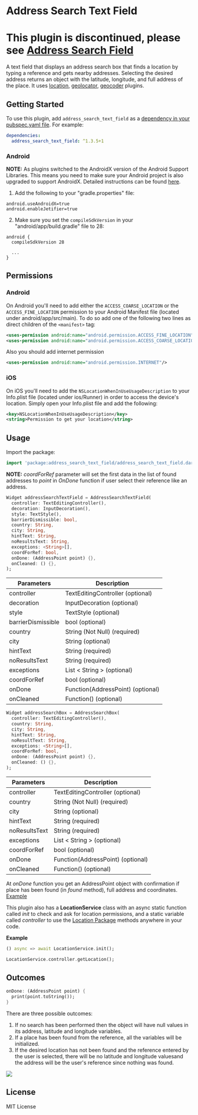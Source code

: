 # Address Search Text Field
# This plugin is discontinued, please see [Address Search Field](https://pub.dev/packages/address_search_field)

A text field that displays an address search box that finds a location by typing a reference and gets nearby addresses. Selecting the desired address returns an object with the latitude, longitude, and full address of the place.
It uses [location](https://pub.dev/packages/location), [geolocator](https://pub.dev/packages/geolocator), [geocoder](https://pub.dev/packages/geocoder) plugins.

## Getting Started

To use this plugin, add `address_search_text_field` as a [dependency in your pubspec.yaml file](https://flutter.io/platform-plugins/). For example:

```yaml
dependencies:
  address_search_text_field: ^1.3.5+1
```

### Android

**NOTE:** As plugins switched to the AndroidX version of the Android Support Libraries. This means you need to make sure your Android project is also upgraded to support AndroidX. Detailed instructions can be found [here](https://flutter.dev/docs/development/packages-and-plugins/androidx-compatibility).

1. Add the following to your "gradle.properties" file:

```
android.useAndroidX=true
android.enableJetifier=true
```
2. Make sure you set the `compileSdkVersion` in your "android/app/build.gradle" file to 28:

```
android {
  compileSdkVersion 28

  ...
}
```

## Permissions

### Android

On Android you'll need to add either the `ACCESS_COARSE_LOCATION` or the `ACCESS_FINE_LOCATION` permission to your Android Manifest file (located under android/app/src/main). To do so add one of the following two lines as direct children of the `<manifest>` tag:

``` xml
<uses-permission android:name="android.permission.ACCESS_FINE_LOCATION" />
<uses-permission android:name="android.permission.ACCESS_COARSE_LOCATION" />
```
Also you should add internet permission
``` xml
<uses-permission android:name="android.permission.INTERNET"/>
```

### iOS

On iOS you'll need to add the `NSLocationWhenInUseUsageDescription` to your Info.plist file (located under ios/Runner) in order to access the device's location. Simply open your Info.plist file and add the following:

``` xml
<key>NSLocationWhenInUseUsageDescription</key>
<string>Permission to get your location</string>
```

## Usage

Import the package:
```dart
import 'package:address_search_text_field/address_search_text_field.dart';
```

**NOTE:** *coordForRef* parameter will set the first data in the list of found addresses to *point* in *OnDone* function if user select their reference like an address.

```dart
Widget addressSearchTextField = AddressSearchTextField(
  controller: TextEditingController(),
  decoration: InputDecoration(),
  style: TextStyle(),
  barrierDismissible: bool,
  country: String,
  city: String,
  hintText: String,
  noResultsText: String,
  exceptions: <String>[],
  coordForRef: bool,
  onDone: (AddressPoint point) {},
  onCleaned: () {},
);
```

| Parameters | Description |
|------------|-------------|
| controller | TextEditingController (optional)
| decoration | InputDecoration (optional)|
| style | TextStyle (optional) |
| barrierDismissible | bool (optional) |
| country | String (Not Null) (required) |
| city | String (optional) |
| hintText | String (required) |
| noResultsText | String (required) |
| exceptions | List < String > (optional)|
| coordForRef | bool (optional) |
| onDone | Function(AddressPoint) (optional) |
| onCleaned | Function() (optional) |

```dart
Widget addressSearchBox = AddressSearchBox(
  controller: TextEditingController(),
  country: String,
  city: String,
  hintText: String,
  noResultText: String,
  exceptions: <String>[],
  coordForRef: bool,
  onDone: (AddressPoint point) {},
  onCleaned: () {},
);
```

| Parameters | Description |
|------------|-------------|
| controller | TextEditingController (optional)
| country | String (Not Null) (required) |
| city | String (optional) |
| hintText | String (required) |
| noResultsText | String (required) |
| exceptions | List < String > (optional)|
| coordForRef | bool (optional) |
| onDone | Function(AddressPoint) (optional) |
| onCleaned | Function() (optional) |

At *onDone* function you get an AddressPoint object with confirmation if place has been found (in *found* method), full address and coordinates. [Example](https://pub.dev/packages/address_search_text_field#-example-tab-)

This plugin also has a **LocationService** class with an async static function called *init* to check and ask for location permissions, and a static variable called *controller* to use the [Location Package](https://pub.dev/packages/location) methods  anywhere in your code.

**Example**

```dart
() async => await LocationService.init();

LocationService.controller.getLocation();
```

## Outcomes

```dart
onDone: (AddressPoint point) {
  print(point.toString());
}
```

There are three possible outcomes:
1. If no search has been performed then the object will have null values ​​in its address, latitude and longitude variables.
2. If a place has been found from the reference, all the variables will be initialized.
3. If the desired location has not been found and the reference entered by the user is selected, there will be no latitude and longitude values ​​and the address will be the user's reference since nothing was found.

![](https://raw.githubusercontent.com/JosLuna98/address_search_text_field/master/screenshot/untitled.gif)


##  License

MIT License
